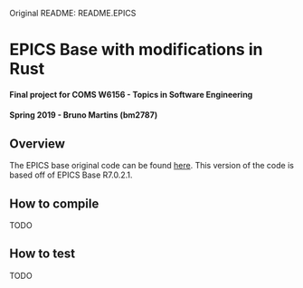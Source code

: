 Original README: README.EPICS

# EPICS Base with modifications in Rust

#### Final project for COMS W6156 - Topics in Software Engineering
#### Spring 2019 - Bruno Martins (bm2787)

## Overview

The EPICS base original code can be found [here](https://github.com/epics-base/epics-base).
This version of the code is based off of EPICS Base R7.0.2.1.

## How to compile

TODO

## How to test

TODO
